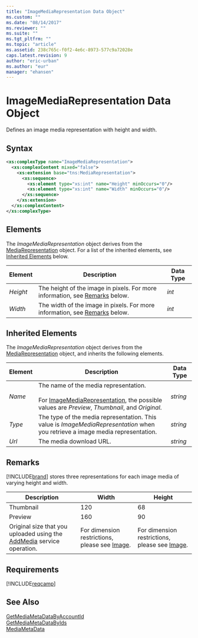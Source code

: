 ```yaml
---
title: "ImageMediaRepresentation Data Object"
ms.custom: ""
ms.date: "08/14/2017"
ms.reviewer: ""
ms.suite: ""
ms.tgt_pltfrm: ""
ms.topic: "article"
ms.assetid: 238c765c-f0f2-4e6c-8973-577c9a72028e
caps.latest.revision: 9
author: "eric-urban"
ms.author: "eur"
manager: "ehansen"
---
```

# ImageMediaRepresentation Data Object
Defines an image media representation with height and width.

## Syntax

```xml
<xs:complexType name="ImageMediaRepresentation">
  <xs:complexContent mixed="false">
    <xs:extension base="tns:MediaRepresentation">
      <xs:sequence>
        <xs:element type="xs:int" name="Height" minOccurs="0"/>
        <xs:element type="xs:int" name="Width" minOccurs="0"/>
      </xs:sequence>
    </xs:extension>
  </xs:complexContent>
</xs:complexType>
```

## <a name="Elements"></a>Elements
The *ImageMediaRepresentation* object derives from the [MediaRepresentation](../campaign-api/mediarepresentation-data-object.md) object. For a list of the inherited elements, see [Inherited Elements](#inheritedelements) below.

|Element|Description|Data Type|
|-----------|---------------|-------------|
|*Height*|The height of the image in pixels. For more information, see [Remarks](#remarks) below.|*int*|
|*Width*|The width of the image in pixels. For more information, see [Remarks](#remarks) below.|*int*|

## <a name="InheritedElements"></a>Inherited Elements
The *ImageMediaRepresentation* object derives from the [MediaRepresentation](../campaign-api/mediarepresentation-data-object.md) object, and inherits the following elements. 

|Element|Description|Data Type|
|-----------|---------------|-------------|
|*Name*|The name of the media representation.<br /><br />For [ImageMediaRepresentation](../campaign-api/imagemediarepresentation-data-object.md), the possible values are *Preview*, *Thumbnail*, and *Original*.|*string*|
|*Type*|The type of the media representation. This value is *ImageMediaRepresentation* when you retrieve a image media representation. |*string*|
|*Url*|The media download URL.|*string*|

## <a name="remarks"></a>Remarks
[!INCLUDE[brand](../campaign-api/includes/brand.md)] stores three representations for each image media of varying height and width.

|Description|Width|Height|
|---------------|---------|----------|
|Thumbnail|120|68|
|Preview|160|90|
|Original size that you uploaded using the [AddMedia](../campaign-api/addmedia-service-operation.md) service operation.|For dimension restrictions, please see [Image](../campaign-api/image-data-object.md).|For dimension restrictions, please see [Image](../campaign-api/image-data-object.md).|

## Requirements
[!INCLUDE[reqcamp](../campaign-api/includes/reqcamp.md)]
## See Also
[GetMediaMetaDataByAccountId](../campaign-api/getmediametadatabyaccountid-service-operation.md)  
[GetMediaMetaDataByIds](../campaign-api/getmediametadatabyids-service-operation.md)  
[MediaMetaData](../campaign-api/mediametadata-data-object.md)  

